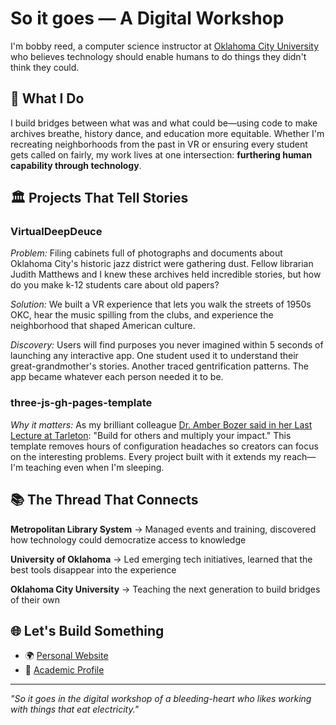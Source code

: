 # So it goes — A Digital Workshop

I'm bobby reed, a computer science instructor at [Oklahoma City University](https://www.okcu.edu/faculty/bobby-reed-m-s) who believes technology should enable humans to do things they didn't think they could.

## 🎯 What I Do

I build bridges between what was and what could be—using code to make archives breathe, history dance, and education more equitable. Whether I'm recreating neighborhoods from the past in VR or ensuring every student gets called on fairly, my work lives at one intersection: **furthering human capability through technology**.

## 🏛️ Projects That Tell Stories

### VirtualDeepDeuce
*Problem:* Filing cabinets full of photographs and documents about Oklahoma City's historic jazz district were gathering dust. Fellow librarian Judith Matthews and I knew these archives held incredible stories, but how do you make k-12 students care about old papers?

*Solution:* We built a VR experience that lets you walk the streets of 1950s OKC, hear the music spilling from the clubs, and experience the neighborhood that shaped American culture. 

*Discovery:* Users will find purposes you never imagined within 5 seconds of launching any interactive app. One student used it to understand their great-grandmother's stories. Another traced gentrification patterns. The app became whatever each person needed it to be.

### three-js-gh-pages-template
*Why it matters:* As my brilliant colleague [Dr. Amber Bozer said in her Last Lecture at Tarleton](https://www.tarleton.edu/news/tarleton-states-dr-amber-harris-bozer-to-present-last-lecture/): "Build for others and multiply your impact." This template removes hours of configuration headaches so creators can focus on the interesting problems. Every project built with it extends my reach—I'm teaching even when I'm sleeping.

## 📚 The Thread That Connects

**Metropolitan Library System** → Managed events and training, discovered how technology could democratize access to knowledge

**University of Oklahoma** → Led emerging tech initiatives, learned that the best tools disappear into the experience

**Oklahoma City University** → Teaching the next generation to build bridges of their own

## 🌐 Let's Build Something

- 🌍 [Personal Website](https://abobbyreed.com/)
- 🏫 [Academic Profile](https://www.okcu.edu/faculty/bobby-reed-m-s)

---

*"So it goes in the digital workshop of a bleeding-heart who likes working with things that eat electricity."*
